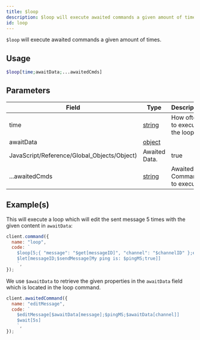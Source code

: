 ```yaml
---
title: $loop
description: $loop will execute awaited commands a given amount of times.
id: loop
---
```


`$loop` will execute awaited commands a given amount of times.

## Usage

```php
$loop[time;awaitData;...awaitedCmds]
```

## Parameters

| Field                                       | Type                                                                                              | Description                    | Required |
| ------------------------------------------- | ------------------------------------------------------------------------------------------------- | ------------------------------ | :------: |
| time                                        | [string](https://developer.mozilla.org/en-US/docs/Web/JavaScript/Reference/Global_Objects/String) | How often to execute the loop. |   true   |
| awaitData                                   | [object](https://developer.mozilla.org/en-US/docs/Web/JavaScript/Reference/Global_Objects/Object) |
| JavaScript/Reference/Global_Objects/Object) | Awaited Data.                                                                                     | true                           |
| ...awaitedCmds                              | [string](https://developer.mozilla.org/en-US/docs/Web/JavaScript/Reference/Global_Objects/String) | Awaited Commands to execute.   |   true   |

## Example(s)

This will execute a loop which will edit the sent message 5 times with the given content in `awaitData`:

```javascript
client.command({
  name: "loop",
  code: `
    $loop[5;{ "message": "$get[messageID]", "channel": "$channelID" };editMessage]
    $let[messageID;$sendMessage[My ping is: $pingMS;true]]
    `,
});
```

We use `$awaitData` to retrieve the given properties in the `awaitData` field which is located in the loop command.

```javascript
client.awaitedCommand({
  name: "editMessage",
  code: `
    $editMessage[$awaitData[message];$pingMS;$awaitData[channel]]
    $wait[5s]
    `,
});
```
